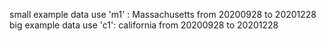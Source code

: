 small example data use 'm1' : Massachusetts from 20200928 to 20201228
big example data use 'c1': california from 20200928 to 20201228

